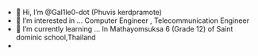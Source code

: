 - 👋 Hi, I’m @Gal1le0-dot (Phuvis kerdpramote)
- 👀 I’m interested in ... Computer Engineer , Telecommunication Engineer
- 🌱 I’m currently learning ... In Mathayomsuksa 6 (Grade 12) of Saint dominic school,Thailand
- 


<!---
Gal1le0-dot/Gal1le0-dot is a ✨ special ✨ repository because its `README.md` (this file) appears on your GitHub profile.
You can click the Preview link to take a look at your changes.
--->
